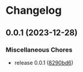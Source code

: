 # Changelog

## 0.0.1 (2023-12-28)


### Miscellaneous Chores

* release 0.0.1 ([8290bd6](https://github.com/pythoninthegrass/its_my_party/commit/8290bd6220ee037fc181802fe4ba3476859c0500))
